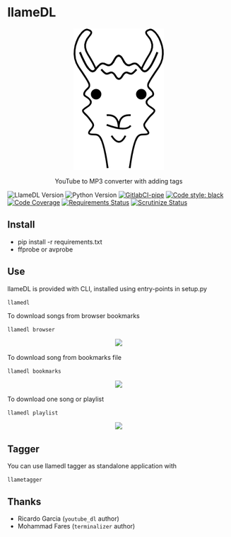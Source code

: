 # llameDL

<p align="center"><img src="/media/logo.png"/></p>
<p align="center">YouTube to MP3 converter with adding tags</p>

![LlameDL Version](https://img.shields.io/badge/llameDL-0.2.1-blue.svg)
![Python Version](https://img.shields.io/badge/python-3.7%2B-blue.svg)
[![GitlabCI-pipe](https://gitlab.com/piszczala/llameDL/badges/master/pipeline.svg)](https://gitlab.com/piszczala/llameDL)
[![Code style: black](https://img.shields.io/badge/code%20style-black-000000.svg)](https://github.com/ambv/black)
[![Code Coverage](https://scrutinizer-ci.com/g/westscz/llameDL/badges/coverage.png?b=master)](https://scrutinizer-ci.com/g/westscz/llameDL/?branch=master)
[![Requirements Status](https://requires.io/github/westscz/llameDL/requirements.svg?branch=master)](https://requires.io/github/westscz/llameDL/requirements/?branch=master)
[![Scrutinize Status](https://scrutinizer-ci.com/g/westscz/llameDL/badges/quality-score.png?b=master)](https://scrutinizer-ci.com/g/westscz/llameDL/)


## Install
- pip install -r requirements.txt
- ffprobe or avprobe


## Use
llameDL is provided with CLI, installed using entry-points in setup.py

    llamedl

To download songs from browser bookmarks

    llamedl browser 
    
<p align="center"><img src="/media/browser-demo.gif?raw=true"/></p>
    
To download song from bookmarks file

    llamedl bookmarks
    
<p align="center"><img src="/media/bookmarks-demo.gif?raw=true"/></p>


To download one song or playlist

    llamedl playlist
    
<p align="center"><img src="/media/playlist-demo.gif?raw=true"/></p>

## Tagger

You can use llamedl tagger as standalone application with

    llametagger

## Thanks

- Ricardo Garcia (`youtube_dl` author)
- Mohammad Fares (`terminalizer` author)

